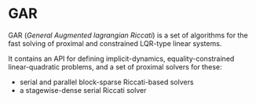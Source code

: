 # GAR

GAR (_General Augmented lagrangian Riccati_) is a set of algorithms for the fast solving of proximal and constrained LQR-type linear systems.

It contains an API for defining implicit-dynamics, equality-constrained linear-quadratic problems, and a set of proximal solvers for these:

* serial and parallel block-sparse Riccati-based solvers
* a stagewise-dense serial Riccati solver
